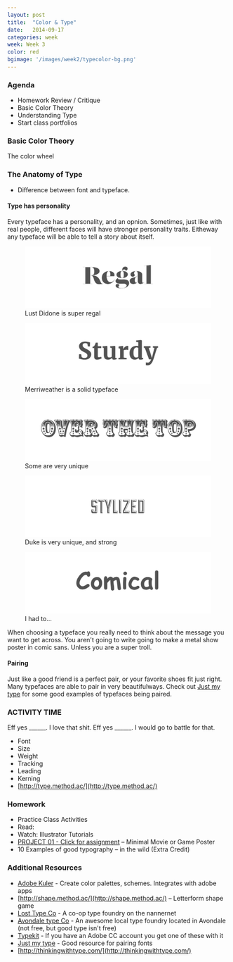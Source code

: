 ```yaml
---
layout: post
title:  "Color & Type"
date:   2014-09-17
categories: week
week: Week 3
color: red
bgimage: '/images/week2/typecolor-bg.png'
---
```


### Agenda
- Homework Review / Critique
- Basic Color Theory
- Understanding Type
- Start class portfolios

### Basic Color Theory
The color wheel

### The Anatomy of Type
- Difference between font and typeface.

#### Type has personality
Every typeface has a personality, and an opnion. Sometimes, just like with real people, different faces will have stronger personality traits. Eitheway any typeface will be able to tell a story about itself.

<figure>
  <img src="/images/week3/type-regal.png" alt="">
  <figcaption>Lust Didone is super regal</figcaption>
  </img>
</figure>

<figure>
  <img src="/images/week3/type-sturdy.png" alt="">
  <figcaption>Merriweather is a solid typeface</figcaption>
  </img>
</figure>

<figure>
  <img src="/images/week3/type-overt.png" alt="">
  <figcaption>Some are very unique</figcaption>
  </img>
</figure>

<figure>
  <img src="/images/week3/type-stylized.png" alt="">
  <figcaption>Duke is very unique, and strong</figcaption>
  </img>
</figure>

<figure>
  <img src="/images/week3/type-comical.png" alt="">
  <figcaption>I had to...</figcaption>
  </img>
</figure>

When choosing a typeface you really need to think about the message you want to get across. You aren't going to write going to make a metal show poster in comic sans. Unless you are a super troll.

#### Pairing
Just like a good friend is a perfect pair, or your favorite shoes fit just right. Many typefaces are able to pair in very beautifulways. Check out [Just my type](http://justmytype.co/) for some good examples of typefaces being paired.

### ACTIVITY TIME
Eff yes ______. I love that shit.
Eff yes ______. I would go to battle for that.

- Font
- Size
- Weight
- Tracking
- Leading
- Kerning
- [http://type.method.ac/](http://type.method.ac/)


### Homework
- Practice Class Activities
- Read:
- Watch: Illustrator Tutorials
- [PROJECT 01 - Click for assignment](projects/project-01.html) – Minimal Movie or Game Poster
- 10 Examples of good typography – in the wild (Extra Credit)

### Additional Resources
- [Adobe Kuler](https://kuler.adobe.com/create/color-wheel/) - Create color palettes, schemes. Integrates with adobe apps
- [http://shape.method.ac/](http://shape.method.ac/) – Letterform shape game
- [Lost Type Co](http://losttype.com) - A co-op type foundry on the nannernet
- [Avondale type Co](http://avondaletypeco.com/) - An awesome local type foundry located in Avondale (not free, but good type isn't free)
- [Typekit](http://typekict.com) - If you have an Adobe CC account you get one of these with it
- [Just my type](http://justmytype.co/) - Good resource for pairing fonts
- [http://thinkingwithtype.com/](http://thinkingwithtype.com/)
